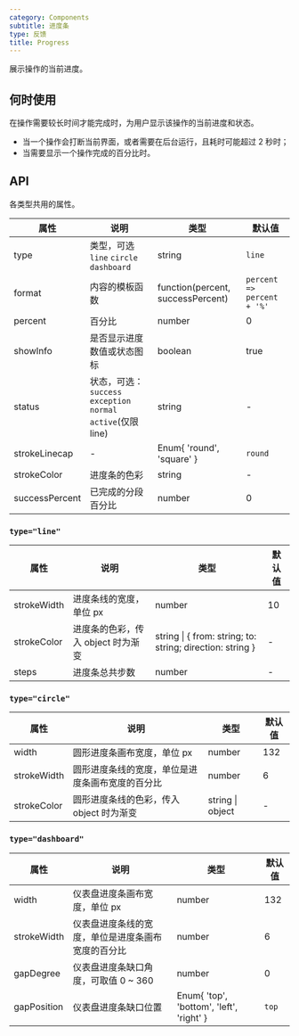 ```yaml
---
category: Components
subtitle: 进度条
type: 反馈
title: Progress
---
```


展示操作的当前进度。

## 何时使用

在操作需要较长时间才能完成时，为用户显示该操作的当前进度和状态。

- 当一个操作会打断当前界面，或者需要在后台运行，且耗时可能超过 2 秒时；
- 当需要显示一个操作完成的百分比时。

## API

各类型共用的属性。

| 属性 | 说明 | 类型 | 默认值 |
| --- | --- | --- | --- |
| type | 类型，可选 `line` `circle` `dashboard` | string | `line` |
| format | 内容的模板函数 | function(percent, successPercent) | `percent => percent + '%'` |
| percent | 百分比 | number | 0 |
| showInfo | 是否显示进度数值或状态图标 | boolean | true |
| status | 状态，可选：`success` `exception` `normal` `active`(仅限 line) | string | - |
| strokeLinecap | - | Enum{ 'round', 'square' } | `round` |
| strokeColor | 进度条的色彩 | string | - |
| successPercent | 已完成的分段百分比 | number | 0 |

### `type="line"`

| 属性 | 说明 | 类型 | 默认值 |
| --- | --- | --- | --- |
| strokeWidth | 进度条线的宽度，单位 px | number | 10 |
| strokeColor | 进度条的色彩，传入 object 时为渐变 | string \| { from: string; to: string; direction: string } | - |
| steps | 进度条总共步数 | number | - |

### `type="circle"`

| 属性        | 说明                                             | 类型             | 默认值 |
| ----------- | ------------------------------------------------ | ---------------- | ------ |
| width       | 圆形进度条画布宽度，单位 px                      | number           | 132    |
| strokeWidth | 圆形进度条线的宽度，单位是进度条画布宽度的百分比 | number           | 6      |
| strokeColor | 圆形进度条线的色彩，传入 object 时为渐变         | string \| object | -      |

### `type="dashboard"`

| 属性 | 说明 | 类型 | 默认值 |
| --- | --- | --- | --- |
| width | 仪表盘进度条画布宽度，单位 px | number | 132 |
| strokeWidth | 仪表盘进度条线的宽度，单位是进度条画布宽度的百分比 | number | 6 |
| gapDegree | 仪表盘进度条缺口角度，可取值 0 ~ 360 | number | 0 |
| gapPosition | 仪表盘进度条缺口位置 | Enum{ 'top', 'bottom', 'left', 'right' } | `top` |
